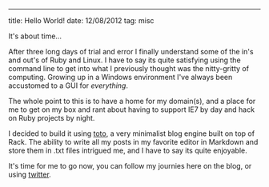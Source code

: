 ---
title: Hello World!
date: 12/08/2012
tag: misc

It's about time... 

After three long days of trial and error I finally understand some of the in's and out's of Ruby and Linux.
I have to say its quite satisfying using the command line to get into what I previously thought was the nitty-gritty of computing.
Growing up in a Windows environment I've always been accustomed to a GUI for *everything*.

The whole point to this is to have a home for my domain(s), and a place for me to get on my box and rant about having to support IE7 by day and hack on Ruby projects by night.

I decided to build it using [toto](http://cloudhead.io/toto), a very minimalist blog engine built on top of Rack.
The ability to write all my posts in my favorite editor in Markdown and store them in .txt files intrigued me, and I have to say its quite enjoyable.

It's time for me to go now, you can follow my journies here on the blog, or using [twitter](http://twitter.com/jeffboek).
